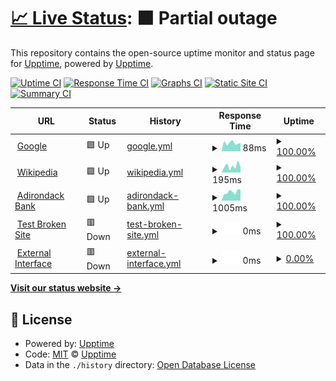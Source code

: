 # [📈 Live Status](https://ameelan.github.io/adkbank-Upptime/): <!--live status--> **🟧 Partial outage**

This repository contains the open-source uptime monitor and status page for [Upptime](https://upptime.js.org), powered by [Upptime](https://github.com/upptime/upptime).

[![Uptime CI](https://github.com/ameelan/adkbank-Upptime/workflows/Uptime%20CI/badge.svg)](https://github.com/ameelan/adkbank-Upptime/actions?query=workflow%3A%22Uptime+CI%22)
[![Response Time CI](https://github.com/ameelan/adkbank-Upptime/workflows/Response%20Time%20CI/badge.svg)](https://github.com/ameelan/adkbank-Upptime/actions?query=workflow%3A%22Response+Time+CI%22)
[![Graphs CI](https://github.com/ameelan/adkbank-Upptime/workflows/Graphs%20CI/badge.svg)](https://github.com/ameelan/adkbank-Upptime/actions?query=workflow%3A%22Graphs+CI%22)
[![Static Site CI](https://github.com/ameelan/adkbank-Upptime/workflows/Static%20Site%20CI/badge.svg)](https://github.com/ameelan/adkbank-Upptime/actions?query=workflow%3A%22Static+Site+CI%22)
[![Summary CI](https://github.com/ameelan/adkbank-Upptime/workflows/Summary%20CI/badge.svg)](https://github.com/ameelan/adkbank-Upptime/actions?query=workflow%3A%22Summary+CI%22)

<!--start: status pages-->
<!-- This summary is generated by Upptime (https://github.com/upptime/upptime) -->
<!-- Do not edit this manually, your changes will be overwritten -->
<!-- prettier-ignore -->
| URL | Status | History | Response Time | Uptime |
| --- | ------ | ------- | ------------- | ------ |
| <img alt="" src="https://favicons.githubusercontent.com/www.google.com" height="13"> [Google](https://www.google.com) | 🟩 Up | [google.yml](https://github.com/ameelan/adkbank-Upptime/commits/HEAD/history/google.yml) | <details><summary><img alt="Response time graph" src="./graphs/google/response-time-week.png" height="20"> 88ms</summary><br><a href="https://ameelan.github.io/adkbank-Upptime/history/google"><img alt="Response time 83" src="https://img.shields.io/endpoint?url=https%3A%2F%2Fraw.githubusercontent.com%2Fameelan%2Fadkbank-Upptime%2FHEAD%2Fapi%2Fgoogle%2Fresponse-time.json"></a><br><a href="https://ameelan.github.io/adkbank-Upptime/history/google"><img alt="24-hour response time 81" src="https://img.shields.io/endpoint?url=https%3A%2F%2Fraw.githubusercontent.com%2Fameelan%2Fadkbank-Upptime%2FHEAD%2Fapi%2Fgoogle%2Fresponse-time-day.json"></a><br><a href="https://ameelan.github.io/adkbank-Upptime/history/google"><img alt="7-day response time 88" src="https://img.shields.io/endpoint?url=https%3A%2F%2Fraw.githubusercontent.com%2Fameelan%2Fadkbank-Upptime%2FHEAD%2Fapi%2Fgoogle%2Fresponse-time-week.json"></a><br><a href="https://ameelan.github.io/adkbank-Upptime/history/google"><img alt="30-day response time 107" src="https://img.shields.io/endpoint?url=https%3A%2F%2Fraw.githubusercontent.com%2Fameelan%2Fadkbank-Upptime%2FHEAD%2Fapi%2Fgoogle%2Fresponse-time-month.json"></a><br><a href="https://ameelan.github.io/adkbank-Upptime/history/google"><img alt="1-year response time 83" src="https://img.shields.io/endpoint?url=https%3A%2F%2Fraw.githubusercontent.com%2Fameelan%2Fadkbank-Upptime%2FHEAD%2Fapi%2Fgoogle%2Fresponse-time-year.json"></a></details> | <details><summary><a href="https://ameelan.github.io/adkbank-Upptime/history/google">100.00%</a></summary><a href="https://ameelan.github.io/adkbank-Upptime/history/google"><img alt="All-time uptime 100.00%" src="https://img.shields.io/endpoint?url=https%3A%2F%2Fraw.githubusercontent.com%2Fameelan%2Fadkbank-Upptime%2FHEAD%2Fapi%2Fgoogle%2Fuptime.json"></a><br><a href="https://ameelan.github.io/adkbank-Upptime/history/google"><img alt="24-hour uptime 100.00%" src="https://img.shields.io/endpoint?url=https%3A%2F%2Fraw.githubusercontent.com%2Fameelan%2Fadkbank-Upptime%2FHEAD%2Fapi%2Fgoogle%2Fuptime-day.json"></a><br><a href="https://ameelan.github.io/adkbank-Upptime/history/google"><img alt="7-day uptime 100.00%" src="https://img.shields.io/endpoint?url=https%3A%2F%2Fraw.githubusercontent.com%2Fameelan%2Fadkbank-Upptime%2FHEAD%2Fapi%2Fgoogle%2Fuptime-week.json"></a><br><a href="https://ameelan.github.io/adkbank-Upptime/history/google"><img alt="30-day uptime 100.00%" src="https://img.shields.io/endpoint?url=https%3A%2F%2Fraw.githubusercontent.com%2Fameelan%2Fadkbank-Upptime%2FHEAD%2Fapi%2Fgoogle%2Fuptime-month.json"></a><br><a href="https://ameelan.github.io/adkbank-Upptime/history/google"><img alt="1-year uptime 100.00%" src="https://img.shields.io/endpoint?url=https%3A%2F%2Fraw.githubusercontent.com%2Fameelan%2Fadkbank-Upptime%2FHEAD%2Fapi%2Fgoogle%2Fuptime-year.json"></a></details>
| <img alt="" src="https://favicons.githubusercontent.com/en.wikipedia.org" height="13"> [Wikipedia](https://en.wikipedia.org) | 🟩 Up | [wikipedia.yml](https://github.com/ameelan/adkbank-Upptime/commits/HEAD/history/wikipedia.yml) | <details><summary><img alt="Response time graph" src="./graphs/wikipedia/response-time-week.png" height="20"> 195ms</summary><br><a href="https://ameelan.github.io/adkbank-Upptime/history/wikipedia"><img alt="Response time 217" src="https://img.shields.io/endpoint?url=https%3A%2F%2Fraw.githubusercontent.com%2Fameelan%2Fadkbank-Upptime%2FHEAD%2Fapi%2Fwikipedia%2Fresponse-time.json"></a><br><a href="https://ameelan.github.io/adkbank-Upptime/history/wikipedia"><img alt="24-hour response time 33" src="https://img.shields.io/endpoint?url=https%3A%2F%2Fraw.githubusercontent.com%2Fameelan%2Fadkbank-Upptime%2FHEAD%2Fapi%2Fwikipedia%2Fresponse-time-day.json"></a><br><a href="https://ameelan.github.io/adkbank-Upptime/history/wikipedia"><img alt="7-day response time 195" src="https://img.shields.io/endpoint?url=https%3A%2F%2Fraw.githubusercontent.com%2Fameelan%2Fadkbank-Upptime%2FHEAD%2Fapi%2Fwikipedia%2Fresponse-time-week.json"></a><br><a href="https://ameelan.github.io/adkbank-Upptime/history/wikipedia"><img alt="30-day response time 186" src="https://img.shields.io/endpoint?url=https%3A%2F%2Fraw.githubusercontent.com%2Fameelan%2Fadkbank-Upptime%2FHEAD%2Fapi%2Fwikipedia%2Fresponse-time-month.json"></a><br><a href="https://ameelan.github.io/adkbank-Upptime/history/wikipedia"><img alt="1-year response time 217" src="https://img.shields.io/endpoint?url=https%3A%2F%2Fraw.githubusercontent.com%2Fameelan%2Fadkbank-Upptime%2FHEAD%2Fapi%2Fwikipedia%2Fresponse-time-year.json"></a></details> | <details><summary><a href="https://ameelan.github.io/adkbank-Upptime/history/wikipedia">100.00%</a></summary><a href="https://ameelan.github.io/adkbank-Upptime/history/wikipedia"><img alt="All-time uptime 100.00%" src="https://img.shields.io/endpoint?url=https%3A%2F%2Fraw.githubusercontent.com%2Fameelan%2Fadkbank-Upptime%2FHEAD%2Fapi%2Fwikipedia%2Fuptime.json"></a><br><a href="https://ameelan.github.io/adkbank-Upptime/history/wikipedia"><img alt="24-hour uptime 100.00%" src="https://img.shields.io/endpoint?url=https%3A%2F%2Fraw.githubusercontent.com%2Fameelan%2Fadkbank-Upptime%2FHEAD%2Fapi%2Fwikipedia%2Fuptime-day.json"></a><br><a href="https://ameelan.github.io/adkbank-Upptime/history/wikipedia"><img alt="7-day uptime 100.00%" src="https://img.shields.io/endpoint?url=https%3A%2F%2Fraw.githubusercontent.com%2Fameelan%2Fadkbank-Upptime%2FHEAD%2Fapi%2Fwikipedia%2Fuptime-week.json"></a><br><a href="https://ameelan.github.io/adkbank-Upptime/history/wikipedia"><img alt="30-day uptime 100.00%" src="https://img.shields.io/endpoint?url=https%3A%2F%2Fraw.githubusercontent.com%2Fameelan%2Fadkbank-Upptime%2FHEAD%2Fapi%2Fwikipedia%2Fuptime-month.json"></a><br><a href="https://ameelan.github.io/adkbank-Upptime/history/wikipedia"><img alt="1-year uptime 99.99%" src="https://img.shields.io/endpoint?url=https%3A%2F%2Fraw.githubusercontent.com%2Fameelan%2Fadkbank-Upptime%2FHEAD%2Fapi%2Fwikipedia%2Fuptime-year.json"></a></details>
| <img alt="" src="https://favicons.githubusercontent.com/www.adirondackbank.com" height="13"> [Adirondack Bank](https://www.adirondackbank.com/) | 🟩 Up | [adirondack-bank.yml](https://github.com/ameelan/adkbank-Upptime/commits/HEAD/history/adirondack-bank.yml) | <details><summary><img alt="Response time graph" src="./graphs/adirondack-bank/response-time-week.png" height="20"> 1005ms</summary><br><a href="https://ameelan.github.io/adkbank-Upptime/history/adirondack-bank"><img alt="Response time 598" src="https://img.shields.io/endpoint?url=https%3A%2F%2Fraw.githubusercontent.com%2Fameelan%2Fadkbank-Upptime%2FHEAD%2Fapi%2Fadirondack-bank%2Fresponse-time.json"></a><br><a href="https://ameelan.github.io/adkbank-Upptime/history/adirondack-bank"><img alt="24-hour response time 1043" src="https://img.shields.io/endpoint?url=https%3A%2F%2Fraw.githubusercontent.com%2Fameelan%2Fadkbank-Upptime%2FHEAD%2Fapi%2Fadirondack-bank%2Fresponse-time-day.json"></a><br><a href="https://ameelan.github.io/adkbank-Upptime/history/adirondack-bank"><img alt="7-day response time 1005" src="https://img.shields.io/endpoint?url=https%3A%2F%2Fraw.githubusercontent.com%2Fameelan%2Fadkbank-Upptime%2FHEAD%2Fapi%2Fadirondack-bank%2Fresponse-time-week.json"></a><br><a href="https://ameelan.github.io/adkbank-Upptime/history/adirondack-bank"><img alt="30-day response time 902" src="https://img.shields.io/endpoint?url=https%3A%2F%2Fraw.githubusercontent.com%2Fameelan%2Fadkbank-Upptime%2FHEAD%2Fapi%2Fadirondack-bank%2Fresponse-time-month.json"></a><br><a href="https://ameelan.github.io/adkbank-Upptime/history/adirondack-bank"><img alt="1-year response time 598" src="https://img.shields.io/endpoint?url=https%3A%2F%2Fraw.githubusercontent.com%2Fameelan%2Fadkbank-Upptime%2FHEAD%2Fapi%2Fadirondack-bank%2Fresponse-time-year.json"></a></details> | <details><summary><a href="https://ameelan.github.io/adkbank-Upptime/history/adirondack-bank">100.00%</a></summary><a href="https://ameelan.github.io/adkbank-Upptime/history/adirondack-bank"><img alt="All-time uptime 99.92%" src="https://img.shields.io/endpoint?url=https%3A%2F%2Fraw.githubusercontent.com%2Fameelan%2Fadkbank-Upptime%2FHEAD%2Fapi%2Fadirondack-bank%2Fuptime.json"></a><br><a href="https://ameelan.github.io/adkbank-Upptime/history/adirondack-bank"><img alt="24-hour uptime 100.00%" src="https://img.shields.io/endpoint?url=https%3A%2F%2Fraw.githubusercontent.com%2Fameelan%2Fadkbank-Upptime%2FHEAD%2Fapi%2Fadirondack-bank%2Fuptime-day.json"></a><br><a href="https://ameelan.github.io/adkbank-Upptime/history/adirondack-bank"><img alt="7-day uptime 100.00%" src="https://img.shields.io/endpoint?url=https%3A%2F%2Fraw.githubusercontent.com%2Fameelan%2Fadkbank-Upptime%2FHEAD%2Fapi%2Fadirondack-bank%2Fuptime-week.json"></a><br><a href="https://ameelan.github.io/adkbank-Upptime/history/adirondack-bank"><img alt="30-day uptime 100.00%" src="https://img.shields.io/endpoint?url=https%3A%2F%2Fraw.githubusercontent.com%2Fameelan%2Fadkbank-Upptime%2FHEAD%2Fapi%2Fadirondack-bank%2Fuptime-month.json"></a><br><a href="https://ameelan.github.io/adkbank-Upptime/history/adirondack-bank"><img alt="1-year uptime 99.92%" src="https://img.shields.io/endpoint?url=https%3A%2F%2Fraw.githubusercontent.com%2Fameelan%2Fadkbank-Upptime%2FHEAD%2Fapi%2Fadirondack-bank%2Fuptime-year.json"></a></details>
| <img alt="" src="https://favicons.githubusercontent.com/thissitedoesnotexist.koj.co" height="13"> [Test Broken Site](https://thissitedoesnotexist.koj.co) | 🟥 Down | [test-broken-site.yml](https://github.com/ameelan/adkbank-Upptime/commits/HEAD/history/test-broken-site.yml) | <details><summary><img alt="Response time graph" src="./graphs/test-broken-site/response-time-week.png" height="20"> 0ms</summary><br><a href="https://ameelan.github.io/adkbank-Upptime/history/test-broken-site"><img alt="Response time 0" src="https://img.shields.io/endpoint?url=https%3A%2F%2Fraw.githubusercontent.com%2Fameelan%2Fadkbank-Upptime%2FHEAD%2Fapi%2Ftest-broken-site%2Fresponse-time.json"></a><br><a href="https://ameelan.github.io/adkbank-Upptime/history/test-broken-site"><img alt="24-hour response time 0" src="https://img.shields.io/endpoint?url=https%3A%2F%2Fraw.githubusercontent.com%2Fameelan%2Fadkbank-Upptime%2FHEAD%2Fapi%2Ftest-broken-site%2Fresponse-time-day.json"></a><br><a href="https://ameelan.github.io/adkbank-Upptime/history/test-broken-site"><img alt="7-day response time 0" src="https://img.shields.io/endpoint?url=https%3A%2F%2Fraw.githubusercontent.com%2Fameelan%2Fadkbank-Upptime%2FHEAD%2Fapi%2Ftest-broken-site%2Fresponse-time-week.json"></a><br><a href="https://ameelan.github.io/adkbank-Upptime/history/test-broken-site"><img alt="30-day response time 0" src="https://img.shields.io/endpoint?url=https%3A%2F%2Fraw.githubusercontent.com%2Fameelan%2Fadkbank-Upptime%2FHEAD%2Fapi%2Ftest-broken-site%2Fresponse-time-month.json"></a><br><a href="https://ameelan.github.io/adkbank-Upptime/history/test-broken-site"><img alt="1-year response time 0" src="https://img.shields.io/endpoint?url=https%3A%2F%2Fraw.githubusercontent.com%2Fameelan%2Fadkbank-Upptime%2FHEAD%2Fapi%2Ftest-broken-site%2Fresponse-time-year.json"></a></details> | <details><summary><a href="https://ameelan.github.io/adkbank-Upptime/history/test-broken-site">100.00%</a></summary><a href="https://ameelan.github.io/adkbank-Upptime/history/test-broken-site"><img alt="All-time uptime 100.00%" src="https://img.shields.io/endpoint?url=https%3A%2F%2Fraw.githubusercontent.com%2Fameelan%2Fadkbank-Upptime%2FHEAD%2Fapi%2Ftest-broken-site%2Fuptime.json"></a><br><a href="https://ameelan.github.io/adkbank-Upptime/history/test-broken-site"><img alt="24-hour uptime 100.00%" src="https://img.shields.io/endpoint?url=https%3A%2F%2Fraw.githubusercontent.com%2Fameelan%2Fadkbank-Upptime%2FHEAD%2Fapi%2Ftest-broken-site%2Fuptime-day.json"></a><br><a href="https://ameelan.github.io/adkbank-Upptime/history/test-broken-site"><img alt="7-day uptime 100.00%" src="https://img.shields.io/endpoint?url=https%3A%2F%2Fraw.githubusercontent.com%2Fameelan%2Fadkbank-Upptime%2FHEAD%2Fapi%2Ftest-broken-site%2Fuptime-week.json"></a><br><a href="https://ameelan.github.io/adkbank-Upptime/history/test-broken-site"><img alt="30-day uptime 100.00%" src="https://img.shields.io/endpoint?url=https%3A%2F%2Fraw.githubusercontent.com%2Fameelan%2Fadkbank-Upptime%2FHEAD%2Fapi%2Ftest-broken-site%2Fuptime-month.json"></a><br><a href="https://ameelan.github.io/adkbank-Upptime/history/test-broken-site"><img alt="1-year uptime 100.00%" src="https://img.shields.io/endpoint?url=https%3A%2F%2Fraw.githubusercontent.com%2Fameelan%2Fadkbank-Upptime%2FHEAD%2Fapi%2Ftest-broken-site%2Fuptime-year.json"></a></details>
| <img alt="" src="https://favicons.githubusercontent.com/null" height="13"> [External Interface](209.217.199.214) | 🟥 Down | [external-interface.yml](https://github.com/ameelan/adkbank-Upptime/commits/HEAD/history/external-interface.yml) | <details><summary><img alt="Response time graph" src="./graphs/external-interface/response-time-week.png" height="20"> 0ms</summary><br><a href="https://ameelan.github.io/adkbank-Upptime/history/external-interface"><img alt="Response time 0" src="https://img.shields.io/endpoint?url=https%3A%2F%2Fraw.githubusercontent.com%2Fameelan%2Fadkbank-Upptime%2FHEAD%2Fapi%2Fexternal-interface%2Fresponse-time.json"></a><br><a href="https://ameelan.github.io/adkbank-Upptime/history/external-interface"><img alt="24-hour response time 0" src="https://img.shields.io/endpoint?url=https%3A%2F%2Fraw.githubusercontent.com%2Fameelan%2Fadkbank-Upptime%2FHEAD%2Fapi%2Fexternal-interface%2Fresponse-time-day.json"></a><br><a href="https://ameelan.github.io/adkbank-Upptime/history/external-interface"><img alt="7-day response time 0" src="https://img.shields.io/endpoint?url=https%3A%2F%2Fraw.githubusercontent.com%2Fameelan%2Fadkbank-Upptime%2FHEAD%2Fapi%2Fexternal-interface%2Fresponse-time-week.json"></a><br><a href="https://ameelan.github.io/adkbank-Upptime/history/external-interface"><img alt="30-day response time 0" src="https://img.shields.io/endpoint?url=https%3A%2F%2Fraw.githubusercontent.com%2Fameelan%2Fadkbank-Upptime%2FHEAD%2Fapi%2Fexternal-interface%2Fresponse-time-month.json"></a><br><a href="https://ameelan.github.io/adkbank-Upptime/history/external-interface"><img alt="1-year response time 0" src="https://img.shields.io/endpoint?url=https%3A%2F%2Fraw.githubusercontent.com%2Fameelan%2Fadkbank-Upptime%2FHEAD%2Fapi%2Fexternal-interface%2Fresponse-time-year.json"></a></details> | <details><summary><a href="https://ameelan.github.io/adkbank-Upptime/history/external-interface">0.00%</a></summary><a href="https://ameelan.github.io/adkbank-Upptime/history/external-interface"><img alt="All-time uptime 55.91%" src="https://img.shields.io/endpoint?url=https%3A%2F%2Fraw.githubusercontent.com%2Fameelan%2Fadkbank-Upptime%2FHEAD%2Fapi%2Fexternal-interface%2Fuptime.json"></a><br><a href="https://ameelan.github.io/adkbank-Upptime/history/external-interface"><img alt="24-hour uptime 0.00%" src="https://img.shields.io/endpoint?url=https%3A%2F%2Fraw.githubusercontent.com%2Fameelan%2Fadkbank-Upptime%2FHEAD%2Fapi%2Fexternal-interface%2Fuptime-day.json"></a><br><a href="https://ameelan.github.io/adkbank-Upptime/history/external-interface"><img alt="7-day uptime 0.00%" src="https://img.shields.io/endpoint?url=https%3A%2F%2Fraw.githubusercontent.com%2Fameelan%2Fadkbank-Upptime%2FHEAD%2Fapi%2Fexternal-interface%2Fuptime-week.json"></a><br><a href="https://ameelan.github.io/adkbank-Upptime/history/external-interface"><img alt="30-day uptime 0.00%" src="https://img.shields.io/endpoint?url=https%3A%2F%2Fraw.githubusercontent.com%2Fameelan%2Fadkbank-Upptime%2FHEAD%2Fapi%2Fexternal-interface%2Fuptime-month.json"></a><br><a href="https://ameelan.github.io/adkbank-Upptime/history/external-interface"><img alt="1-year uptime 55.91%" src="https://img.shields.io/endpoint?url=https%3A%2F%2Fraw.githubusercontent.com%2Fameelan%2Fadkbank-Upptime%2FHEAD%2Fapi%2Fexternal-interface%2Fuptime-year.json"></a></details>

<!--end: status pages-->

[**Visit our status website →**](https://ameelan.github.io/adkbank-Upptime/)

## 📄 License

- Powered by: [Upptime](https://github.com/upptime/upptime)
- Code: [MIT](./LICENSE) © [Upptime](https://upptime.js.org)
- Data in the `./history` directory: [Open Database License](https://opendatacommons.org/licenses/odbl/1-0/)
